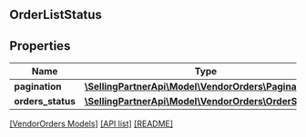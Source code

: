 ## OrderListStatus

## Properties

Name | Type | Description | Notes
------------ | ------------- | ------------- | -------------
**pagination** | [**\SellingPartnerApi\Model\VendorOrders\Pagination**](Pagination.md) |  | [optional]
**orders_status** | [**\SellingPartnerApi\Model\VendorOrders\OrderStatus[]**](OrderStatus.md) |  | [optional]

[[VendorOrders Models]](../) [[API list]](../../Api) [[README]](../../../README.md)
